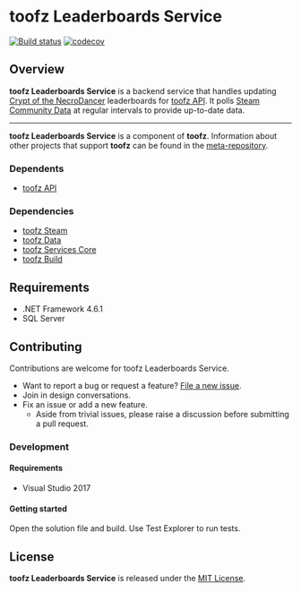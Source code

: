 # toofz Leaderboards Service

[![Build status](https://ci.appveyor.com/api/projects/status/77fd6okl8bc2ulkb/branch/master?svg=true)](https://ci.appveyor.com/project/leonard-thieu/leaderboards-service/branch/master)
[![codecov](https://codecov.io/gh/leonard-thieu/leaderboards-service/branch/master/graph/badge.svg)](https://codecov.io/gh/leonard-thieu/leaderboards-service)

## Overview

**toofz Leaderboards Service** is a backend service that handles updating [Crypt of the NecroDancer](http://necrodancer.com/) leaderboards for [toofz API](https://api.toofz.com/). 
It polls [Steam Community Data](https://partner.steamgames.com/documentation/community_data) at regular intervals to provide up-to-date data.

---

**toofz Leaderboards Service** is a component of **toofz**. 
Information about other projects that support **toofz** can be found in the [meta-repository](https://github.com/leonard-thieu/toofz-necrodancer).

### Dependents

* [toofz API](https://github.com/leonard-thieu/api.toofz.com)

### Dependencies

* [toofz Steam](https://github.com/leonard-thieu/toofz-steam)
* [toofz Data](https://github.com/leonard-thieu/toofz-data)
* [toofz Services Core](https://github.com/leonard-thieu/toofz-services-core)
* [toofz Build](https://github.com/leonard-thieu/toofz-build)

## Requirements

* .NET Framework 4.6.1
* SQL Server

## Contributing

Contributions are welcome for toofz Leaderboards Service.

* Want to report a bug or request a feature? [File a new issue](https://github.com/leonard-thieu/leaderboards-service/issues).
* Join in design conversations.
* Fix an issue or add a new feature.
  * Aside from trivial issues, please raise a discussion before submitting a pull request.

### Development

#### Requirements

* Visual Studio 2017

#### Getting started

Open the solution file and build. Use Test Explorer to run tests.

## License

**toofz Leaderboards Service** is released under the [MIT License](LICENSE).
